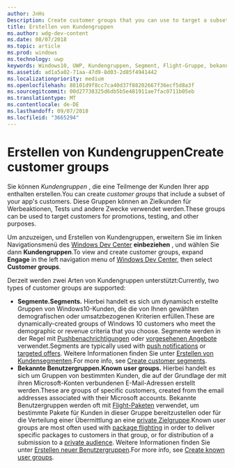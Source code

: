 ```yaml
---
author: JnHs
Description: Create customer groups that you can use to target a subset of your app's customer base for promotions, testing, or other purposes.
title: Erstellen von Kundengruppen
ms.author: wdg-dev-content
ms.date: 08/07/2018
ms.topic: article
ms.prod: windows
ms.technology: uwp
keywords: Windows10, UWP, Kundengruppen, Segment, Flight-Gruppe, bekannte Benutzergruppe
ms.assetid: ad1a5a02-71aa-47d9-8d03-2d85f4941442
ms.localizationpriority: medium
ms.openlocfilehash: 88101d9f8cc7ca40d37f88202667f36ecf5d8a3f
ms.sourcegitcommit: 00d27738325d6db5b5e481911ae7fac0711b05eb
ms.translationtype: MT
ms.contentlocale: de-DE
ms.lasthandoff: 09/07/2018
ms.locfileid: "3665294"
---
```

# <a name="create-customer-groups"></a><span data-ttu-id="2547a-103">Erstellen von Kundengruppen</span><span class="sxs-lookup"><span data-stu-id="2547a-103">Create customer groups</span></span>

<span data-ttu-id="2547a-104">Sie können *Kundengruppen* , die eine Teilmenge der Kunden Ihrer app enthalten erstellen.</span><span class="sxs-lookup"><span data-stu-id="2547a-104">You can create *customer groups* that include a subset of your app's customers.</span></span> <span data-ttu-id="2547a-105">Diese Gruppen können an Zielkunden für Werbeaktionen, Tests und andere Zwecke verwendet werden.</span><span class="sxs-lookup"><span data-stu-id="2547a-105">These groups can be used to target customers for promotions, testing, and other purposes.</span></span>

<span data-ttu-id="2547a-106">Um anzuzeigen, und Erstellen von Kundengruppen, erweitern Sie im linken Navigationsmenü des [Windows Dev Center](https://partner.microsoft.com/dashboard) **einbeziehen** , und wählen Sie dann **Kundengruppen**.</span><span class="sxs-lookup"><span data-stu-id="2547a-106">To view and create customer groups, expand **Engage** in the left navigation menu of [Windows Dev Center](https://partner.microsoft.com/dashboard), then select **Customer groups**.</span></span>

<span data-ttu-id="2547a-107">Derzeit werden zwei Arten von Kundengruppen unterstützt:</span><span class="sxs-lookup"><span data-stu-id="2547a-107">Currently, two types of customer groups are supported:</span></span>

- **<span data-ttu-id="2547a-108">Segmente.</span><span class="sxs-lookup"><span data-stu-id="2547a-108">Segments.</span></span>** <span data-ttu-id="2547a-109">Hierbei handelt es sich um dynamisch erstellte Gruppen von Windows10-Kunden, die die von Ihnen gewählten demografischen oder umsatzbezogenen Kriterien erfüllen.</span><span class="sxs-lookup"><span data-stu-id="2547a-109">These are dynamically-created groups of Windows 10 customers who meet the demographic or revenue criteria that you choose.</span></span> <span data-ttu-id="2547a-110">Segmente werden in der Regel mit [Pushbenachrichtigungen](send-push-notifications-to-your-apps-customers.md) oder [vorgesehenen Angebote](use-targeted-offers-to-maximize-engagement-and-conversions.md) verwendet.</span><span class="sxs-lookup"><span data-stu-id="2547a-110">Segments are typically used with [push notifications](send-push-notifications-to-your-apps-customers.md) or [targeted offers](use-targeted-offers-to-maximize-engagement-and-conversions.md).</span></span> <span data-ttu-id="2547a-111">Weitere Informationen finden Sie unter [Erstellen von Kundensegmenten](create-customer-segments.md).</span><span class="sxs-lookup"><span data-stu-id="2547a-111">For more info, see [Create customer segments](create-customer-segments.md).</span></span>
- **<span data-ttu-id="2547a-112">Bekannte Benutzergruppen.</span><span class="sxs-lookup"><span data-stu-id="2547a-112">Known user groups.</span></span>** <span data-ttu-id="2547a-113">Hierbei handelt es sich um Gruppen von bestimmten Kunden, die auf der Grundlage der mit ihren Microsoft-Konten verbundenen E-Mail-Adressen erstellt werden.</span><span class="sxs-lookup"><span data-stu-id="2547a-113">These are groups of specific customers, created from the email addresses associated with their Microsoft accounts.</span></span> <span data-ttu-id="2547a-114">Bekannte Benutzergruppen werden oft mit [Flight-Paketen](package-flights.md) verwendet, um bestimmte Pakete für Kunden in dieser Gruppe bereitzustellen oder für die Verteilung einer Übermittlung an eine [private Zielgruppe](choose-visibility-options.md#audience).</span><span class="sxs-lookup"><span data-stu-id="2547a-114">Known user groups are most often used with [package flighting](package-flights.md) in order to deliver specific packages to customers in that group, or for distribution of a submission to a [private audience](choose-visibility-options.md#audience).</span></span> <span data-ttu-id="2547a-115">Weitere Informationen finden Sie unter [Erstellen neuer Benutzergruppen](create-known-user-groups.md).</span><span class="sxs-lookup"><span data-stu-id="2547a-115">For more info, see [Create known user groups](create-known-user-groups.md).</span></span>
